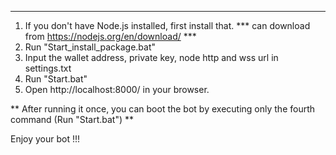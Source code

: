 
************************************************************************************************

1. If you don't have Node.js installed, first install that.
   *** can download from https://nodejs.org/en/download/ ***
2. Run "Start_install_package.bat"   
2. Input the wallet address, private key, node http and wss url in settings.txt
3. Run "Start.bat"
4. Open http://localhost:8000/ in your browser.

** After running it once, you can boot the bot by executing only the fourth command (Run "Start.bat") **

Enjoy your bot !!!



